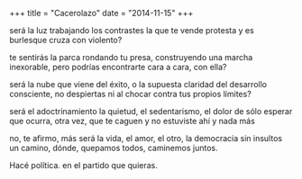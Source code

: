 +++
title = "Cacerolazo"
date = "2014-11-15"
+++

será la luz
trabajando los contrastes
la que te vende
protesta y es burlesque
cruza con violento?

te sentirás la parca
rondando tu presa,
construyendo una marcha inexorable,
pero podrías encontrarte
cara a cara, con ella?

será la nube
que viene del éxito,
o la supuesta claridad del
desarrollo consciente, no despiertas
ni al chocar contra tus propios límites?

será el adoctrinamiento
la quietud, el sedentarismo,
el dolor de sólo esperar que ocurra,
otra vez, que te caguen
y no estuviste ahí y nada más

no, te afirmo, más será la vida,
el amor, el otro,
la democracia sin insultos
un camino, dónde,
quepamos todos, caminemos juntos.

Hacé política.
en el partido que quieras.